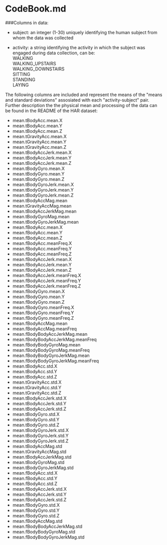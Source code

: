 CodeBook.md
========================================================
###Columns in data:

* subject: an integer (1-30) uniquely identifying the human subject from whom the data was collected  

* activity: a string identifying the activity in which the subject was engaged during data collection, can be:  
WALKING  
WALKING_UPSTAIRS  
WALKING_DOWNSTAIRS  
SITTING  
STANDING  
LAYING  

The following columns are included and represent the means of the "means and standard deviations" assosiated with each "activity-subject" pair. Further description the the physical mean and processing of the data can be found in the README of the HAR dataset:

* mean.tBodyAcc.mean.X  
* mean.tBodyAcc.mean.Y  
* mean.tBodyAcc.mean.Z  
* mean.tGravityAcc.mean.X  
* mean.tGravityAcc.mean.Y  
* mean.tGravityAcc.mean.Z  
* mean.tBodyAccJerk.mean.X  
* mean.tBodyAccJerk.mean.Y  
* mean.tBodyAccJerk.mean.Z  
* mean.tBodyGyro.mean.X  
* mean.tBodyGyro.mean.Y  
* mean.tBodyGyro.mean.Z  
* mean.tBodyGyroJerk.mean.X  
* mean.tBodyGyroJerk.mean.Y  
* mean.tBodyGyroJerk.mean.Z  
* mean.tBodyAccMag.mean  
* mean.tGravityAccMag.mean  
* mean.tBodyAccJerkMag.mean  
* mean.tBodyGyroMag.mean  
* mean.tBodyGyroJerkMag.mean  
* mean.fBodyAcc.mean.X  
* mean.fBodyAcc.mean.Y  
* mean.fBodyAcc.mean.Z  
* mean.fBodyAcc.meanFreq.X  
* mean.fBodyAcc.meanFreq.Y  
* mean.fBodyAcc.meanFreq.Z  
* mean.fBodyAccJerk.mean.X  
* mean.fBodyAccJerk.mean.Y  
* mean.fBodyAccJerk.mean.Z  
* mean.fBodyAccJerk.meanFreq.X  
* mean.fBodyAccJerk.meanFreq.Y  
* mean.fBodyAccJerk.meanFreq.Z  
* mean.fBodyGyro.mean.X  
* mean.fBodyGyro.mean.Y  
* mean.fBodyGyro.mean.Z  
* mean.fBodyGyro.meanFreq.X  
* mean.fBodyGyro.meanFreq.Y  
* mean.fBodyGyro.meanFreq.Z  
* mean.fBodyAccMag.mean  
* mean.fBodyAccMag.meanFreq  
* mean.fBodyBodyAccJerkMag.mean  
* mean.fBodyBodyAccJerkMag.meanFreq  
* mean.fBodyBodyGyroMag.mean  
* mean.fBodyBodyGyroMag.meanFreq  
* mean.fBodyBodyGyroJerkMag.mean  
* mean.fBodyBodyGyroJerkMag.meanFreq  
* mean.tBodyAcc.std.X  
* mean.tBodyAcc.std.Y  
* mean.tBodyAcc.std.Z  
* mean.tGravityAcc.std.X  
* mean.tGravityAcc.std.Y  
* mean.tGravityAcc.std.Z  
* mean.tBodyAccJerk.std.X  
* mean.tBodyAccJerk.std.Y  
* mean.tBodyAccJerk.std.Z  
* mean.tBodyGyro.std.X  
* mean.tBodyGyro.std.Y  
* mean.tBodyGyro.std.Z  
* mean.tBodyGyroJerk.std.X  
* mean.tBodyGyroJerk.std.Y  
* mean.tBodyGyroJerk.std.Z  
* mean.tBodyAccMag.std  
* mean.tGravityAccMag.std  
* mean.tBodyAccJerkMag.std  
* mean.tBodyGyroMag.std  
* mean.tBodyGyroJerkMag.std  
* mean.fBodyAcc.std.X  
* mean.fBodyAcc.std.Y  
* mean.fBodyAcc.std.Z  
* mean.fBodyAccJerk.std.X  
* mean.fBodyAccJerk.std.Y  
* mean.fBodyAccJerk.std.Z  
* mean.fBodyGyro.std.X  
* mean.fBodyGyro.std.Y  
* mean.fBodyGyro.std.Z  
* mean.fBodyAccMag.std  
* mean.fBodyBodyAccJerkMag.std  
* mean.fBodyBodyGyroMag.std  
* mean.fBodyBodyGyroJerkMag.std  
